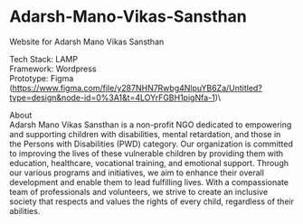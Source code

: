 # Adarsh-Mano-Vikas-Sansthan
Website for Adarsh Mano Vikas Sansthan


Tech Stack: LAMP\
Framework: Wordpress\
Prototype: Figma (https://www.figma.com/file/y287NHN7Rwbg4NlpuYB6Za/Untitled?type=design&node-id=0%3A1&t=4LOYrFGBH1pigNfa-1)\


About\
Adarsh Mano Vikas Sansthan is a non-profit NGO dedicated to empowering and supporting children with disabilities, mental retardation, and those in the Persons with Disabilities (PWD) category. Our organization is committed to improving the lives of these vulnerable children by providing them with education, healthcare, vocational training, and emotional support. Through our various programs and initiatives, we aim to enhance their overall development and enable them to lead fulfilling lives. With a compassionate team of professionals and volunteers, we strive to create an inclusive society that respects and values the rights of every child, regardless of their abilities.
